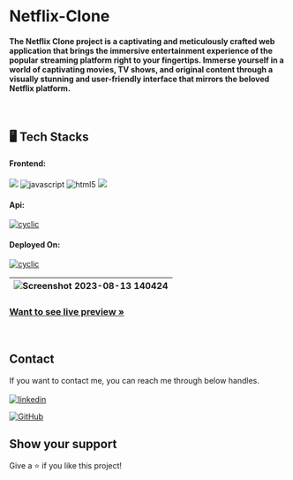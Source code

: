 <h1 align=""> Netflix-Clone</h1>
<h4 align="">The Netflix Clone project is a captivating and meticulously crafted web application that brings the immersive entertainment experience of the popular streaming platform right to your fingertips. Immerse yourself in a world of captivating movies, TV shows, and original content through a visually stunning and user-friendly interface that mirrors the beloved Netflix platform.</h4>

   
<br />

<h2 align="">🖥️ Tech Stacks</h2>

<h4 align="">Frontend:</h4>

<p align="">
   <img src="https://shields.io/badge/React-27374D?logo=react&style=for-the-badge" >
  <img src="https://img.shields.io/badge/JavaScript-323330?style=for-the-badge&logo=javascript&logoColor=F7DF1E" alt="javascript" />
  <img src="https://img.shields.io/badge/HTML5-E34F26?style=for-the-badge&logo=html5&logoColor=white" alt="html5" />
  
  <img src = "https://img.shields.io/badge/-CSS3-1572B6?style=for-the-badge&logo=css3&logoColor=white">
 
</p>

<h4 align="">Api:</h4>

<p align="">
  <a href="https://www.themoviedb.org/"><img src="https://img.shields.io/badge/TMDB-03248f?style=for-the-badge&logo=axios&logoColor=white" alt="cyclic" /></a>
</p>

<h4 align="">Deployed On:</h4>

<p align="">
 <a href="https://firebase.google.com/"> <img src="https://img.shields.io/badge/Firebase-323330?style=for-the-badge&logo=firebase&logoColor=" alt="cyclic" /></a>
</p>

![Screenshot 2023-08-13 140424](https://github.com/gurrudev/Netflix-Clone/assets/80522156/652a2d46-be68-4ac5-afa5-b7d97f39f4c1) | 
| :---: | 

<h3 align=""><a href="https://neflix-30554.web.app/"><strong>Want to see live preview »</strong></a></h3>

<br />

## Contact

If you want to contact me, you can reach me through below handles. <br /><br />
[![linkedin](https://img.shields.io/badge/Ashutosh_Pawar-0077B5?style=for-the-badge&logo=linkedin&logoColor=white)](https://www.linkedin.com/in/gurrudev/)

[![GitHub](https://img.shields.io/badge/gurrudev-27374D?style=for-the-badge&logo=Github&logoColor=white)](https://github.com/gurrudev)


## Show your support

Give a ⭐️ if you like this project!
